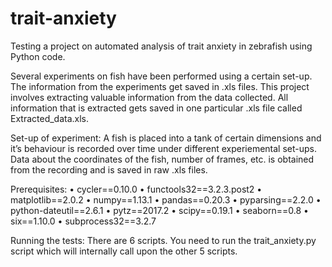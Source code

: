# trait-anxiety
Testing a project on automated analysis of trait anxiety in zebrafish using Python code.

Several experiments on fish have been performed using a certain set-up. The information from the experiments get saved in .xls files. This project involves extracting valuable information from the data collected. All information that is extracted gets saved in one particular .xls file called Extracted_data.xls. 

Set-up of experiment: 
A fish is placed into a tank of certain dimensions and it’s behaviour is recorded over time under different experiemental set-ups. Data about the coordinates of the fish, number of frames, etc. is obtained from the recording and is saved in raw .xls files. 

Prerequisites:
•	cycler==0.10.0
•	functools32==3.2.3.post2
•	matplotlib==2.0.2
•	numpy==1.13.1
•	pandas==0.20.3
•	pyparsing==2.2.0
•	python-dateutil==2.6.1
•	pytz==2017.2
•	scipy==0.19.1
•	seaborn==0.8
•	six==1.10.0
•	subprocess32==3.2.7

Running the tests:
There are 6 scripts. You need to run the trait_anxiety.py script which will internally call upon the other 5 scripts.
